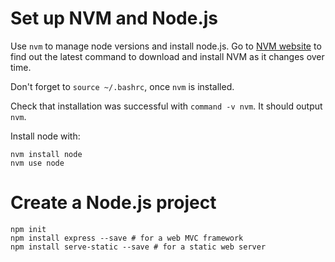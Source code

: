 # Set up NVM and Node.js

Use `nvm` to manage node versions and install node.js. Go to [NVM website](https://github.com/creationix/nvm) to find out the latest command to download and install NVM as it changes over time.

Don't forget to `source ~/.bashrc`, once `nvm` is installed.

Check that installation was successful with `command -v nvm`. It should output `nvm`.

Install node with:
```
nvm install node
nvm use node
```

# Create a Node.js project
```
npm init
npm install express --save # for a web MVC framework
npm install serve-static --save # for a static web server
```
